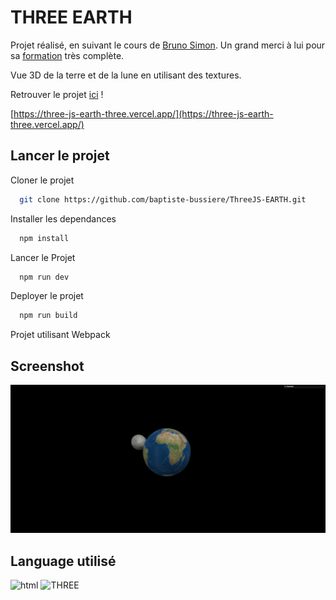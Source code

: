 
# THREE EARTH

Projet réalisé, en suivant le cours de [Bruno Simon](https://bruno-simon.com). Un grand merci à lui pour sa [formation](https://threejs-journey.com/) très complète.

Vue 3D de la terre et de la lune en utilisant des textures. 

Retrouver le projet [ici](https://three-js-earth-three.vercel.app/) ! 

[https://three-js-earth-three.vercel.app/](https://three-js-earth-three.vercel.app/)

## Lancer le projet



Cloner le projet 

```bash
  git clone https://github.com/baptiste-bussiere/ThreeJS-EARTH.git
```


Installer les dependances

```bash
  npm install
```

Lancer le Projet

```bash
  npm run dev
```


Deployer le projet

```bash
  npm run build
```

Projet utilisant Webpack


## Screenshot
![App Screenshot](https://raw.githubusercontent.com/baptiste-bussiere/THREEJS-EARTH/master/screenshot/screen.png)

## Language utilisé

![html](https://img.shields.io/badge/-Html-E34F26?logo=html5&logoColor=white&style=flat-square)
![THREE](https://img.shields.io/badge/-ThreeJS-000000?logo=three.js&logoColor=white&style=flat-square)
